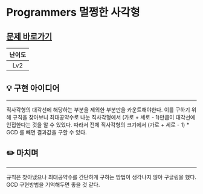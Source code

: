 # Programmers 멀쩡한 사각형
## [문제 바로가기](https://school.programmers.co.kr/learn/courses/30/lessons/62048)
|난이도|
| :--: |
| Lv2 |

## 💡 구현 아이디어
---
직사각형의 대각선에 해당하는 부분을 제외한 부분만을 카운트해야한다. 이를 구하기 위해 규칙을 찾아보니 최대공약수로 나눈 직사각형에서 (가로 + 세로 - 1)만큼이 대각선에 인접한다는 것을 알 수 있었다.
따라서 전체 직사각형의 크기에서 (가로 + 세로 - 1) * GCD 를 빼면 결과값을 구할 수 있다. 

## ✏️ 마치며
---
규칙은 찾아냈으나 최대공약수를 간단하게 구하는 방법이 생각나지 않아 구글링을 했다. GCD 구현방법을 기억해두면 좋을 것 같다.
